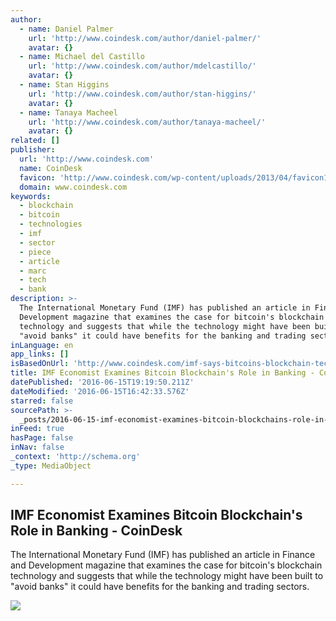 ```yaml
---
author:
  - name: Daniel Palmer
    url: 'http://www.coindesk.com/author/daniel-palmer/'
    avatar: {}
  - name: Michael del Castillo
    url: 'http://www.coindesk.com/author/mdelcastillo/'
    avatar: {}
  - name: Stan Higgins
    url: 'http://www.coindesk.com/author/stan-higgins/'
    avatar: {}
  - name: Tanaya Macheel
    url: 'http://www.coindesk.com/author/tanaya-macheel/'
    avatar: {}
related: []
publisher:
  url: 'http://www.coindesk.com'
  name: CoinDesk
  favicon: 'http://www.coindesk.com/wp-content/uploads/2013/04/favicon1.ico?4d1c37'
  domain: www.coindesk.com
keywords:
  - blockchain
  - bitcoin
  - technologies
  - imf
  - sector
  - piece
  - article
  - marc
  - tech
  - bank
description: >-
  The International Monetary Fund (IMF) has published an article in Finance and
  Development magazine that examines the case for bitcoin's blockchain
  technology and suggests that while the technology might have been built to
  "avoid banks" it could have benefits for the banking and trading sectors.
inLanguage: en
app_links: []
isBasedOnUrl: 'http://www.coindesk.com/imf-says-bitcoins-blockchain-tech-help-banks/'
title: IMF Economist Examines Bitcoin Blockchain's Role in Banking - CoinDesk
datePublished: '2016-06-15T19:19:50.211Z'
dateModified: '2016-06-15T16:42:33.576Z'
starred: false
sourcePath: >-
  _posts/2016-06-15-imf-economist-examines-bitcoin-blockchains-role-in-banking.md
inFeed: true
hasPage: false
inNav: false
_context: 'http://schema.org'
_type: MediaObject

---
```

<article style=""><h1>IMF Economist Examines Bitcoin Blockchain's Role in Banking - CoinDesk</h1><p>The International Monetary Fund (IMF) has published an article in Finance and Development magazine that examines the case for bitcoin's blockchain technology and suggests that while the technology might have been built to "avoid banks" it could have benefits for the banking and trading sectors.</p><img src="http://media.coindesk.com/2016/01/IMF-logo-300x185.jpg" /></article>